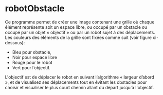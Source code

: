 # robotObstacle

Ce programme permet de créer une image contenant une grille où chaque élément représente soit un espace libre, ou
occupé par un obstacle ou occupé par un objet « objectif » ou par un robot sujet à des
déplacements. 
Les couleurs des éléments de la grille sont fixées comme suit (voir figure ci-dessous):
- Bleu pour obstacle,
- Noir pour espace libre
- Rouge pour le robot
- Vert pour l’objectif.

L'objectif est de déplacer le robot en suivant l’algorithme « largeur d’abord »,  et de visualisez ses déplacements tout en évitant les obstacles pour choisir et visualiser le plus court chemin allant du départ jusqu'à l'objectif.
